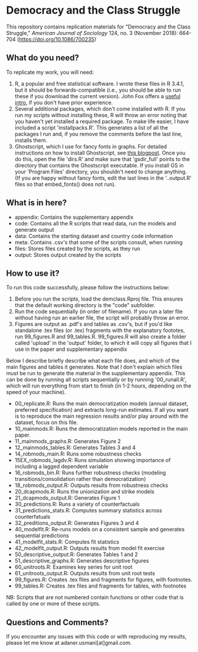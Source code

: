 # Democracy and the Class Struggle

This repository contains replication materials for "Democracy and the Class Struggle," _American Journal of Sociology_ 124, no. 3 (November 2018): 664-704 (https://doi.org/10.1086/700235)

## What do you need? 

To replicate my work, you will need: 

1. R, a popular and free statistical software. I wrote these files in R 3.4.1, but it should be forwards-compatible (i.e., you should be able to run these if you download the current version). John Fox offers a [useful intro](https://socialsciences.mcmaster.ca/jfox/Courses/soc740/R-install-instructions.html), if you don't have prior experience. 
2. Several additional packages, which don't come installed with R. If you run my scripts without installing these, R will throw an error noting that you haven't yet installed a required package. To make life easier, I have included a script 'installpacks.R'. This generates a list of all the packages I run and, if you remove the comments before the last line, installs them. 
3. Ghostscript, which I use for fancy fonts in graphs. For detailed instructions on how to install Ghostscript, see [this blogpost](http://blog.revolutionanalytics.com/2012/09/how-to-use-your-favorite-fonts-in-r-charts.html). Once you do this, open the file 'dirs.R' and make sure that 'gsdir_full' points to the directory that contains the Ghostscript executable. If you install GS in your 'Program Files' directory, you shouldn't need to change anything. (If you are happy without fancy fonts, edit the last lines in the '..output.R' files so that embed_fonts() does not run). 

## What is in here?

+ appendix: Contains the supplementary appendix
+ code: Contains all the R scripts that read data, run the models and generate output
+ data: Contains the starting dataset and country code information
+ meta: Contains .csv's that some of the scripts consult, when running
+ files: Stores files created by the scripts, as they run
+ output: Stores output created by the scripts

## How to use it? 

To run this code successfully, please follow the instructions below:

1. Before you run the scripts, load the demclass.Rproj file. This ensures that the default working directory is the "code" subfolder.
2. Run the code sequentially (in order of filename). If you run a later file without having run an earlier file, the script will probably throw an error.  
3.  Figures are output as .pdf's and tables as .csv's, but if you'd like standalone .tex files (or .tex) fragments with the explanatory foototes, run 99_figures.R and 99_tables.R. 99_figures.R will also create a folder called 'upload' in the 'output' folder, to which it will copy all figures that I use in the paper and supplementary appendix

Below I describe briefly describe what each file does, and which of the main figures and tables it generates. Note that I don't explain which files must be run to generate the material in the supplementary appendix. This can be done by running all scripts sequentially or by running '00_runall.R', which will run everything from start to finish (in 1-2 hours, depending on the speed of your machine). 

+ 00_replicate.R: Runs the main democratization models (annual dataset, preferred specification) and extracts long-run estimates. If all you want is to reproduce the main regression results and/or play around with the dataset, focus on this file. 
+ 10_mainmods.R: Runs the democratization models reported in the main paper. 
+ 11_mainmods_graphs.R: Generates Figure 2 
+ 12_mainmods_tables.R: Generates Tables 3 and 4
+ 14_robmods_main.R: Runs some robustness checks
+ 15EX_robmods_lagdv.R: Runs simulation showing importance of including a lagged dependent variable
+ 16_robmods_bin.R: Runs further robustness checks (modeling transitions/consolidation rather than democratization)
+ 18_robmods_output.R: Outputs results from robustness checks
+ 20_dcapmods.R: Runs the unionization and strike models
+ 21_dcapmods_output.R: Generates Figure 1
+ 30_predictions.R: Runs a variety of counterfactuals 
+ 31_predictions_stats.R: Computes summary statistics across counterfatuals
+ 32_preditions_output.R: Generates Figures 3 and 4
+ 40_modelfit.R: Re-runs models on a consistent sample and generates sequential predictions
+ 41_modelfit_stats.R: Computes fit statistics 
+ 42_modelfit_output.R: Outputs results from model fit exercise
+ 50_descriptive_output.R: Generates Tables 1 and 2
+ 51_descriptive_graphs.R: Generates descriptive figures
+ 60_unitroots.R: Examines key series for unit root
+ 61_unitroots_output.R: Outputs results from unit root tests
+ 99_figures.R: Creates .tex files and fragments for figures, with footnotes. 
+ 99_tables.R: Creates .tex files and fragments for tables, with footnotes

NB: Scripts that are not numbered contain functions or other code that is called by one or more of these scripts.

## Questions and Comments? 

If you encounter any issues with this code or with reproducing my results, please let me know at adaner.usmani[at]gmail.com. 

